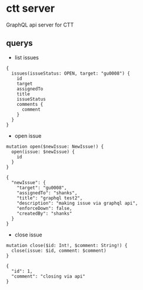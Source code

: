 # ctt server
GraphQL api server for CTT


## querys
- list issues
```
{
  issues(issueStatus: OPEN, target: "gu0008") {
    id
    target
    assignedTo
    title
    issueStatus
    comments {
      comment
    }
  }
}
```

- open issue
```
mutation open($newIssue: NewIssue!) {
  open(issue: $newIssue) {
    id
  }
}

{
  "newIssue": {
    "target": "gu0008",
    "assignedTo": "shanks",
    "title": "graphql test2",
    "description": "making issue via graphql api",
    "enforceDown": false,
    "createdBy": "shanks"
  }
}
```

- close issue
```
mutation close($id: Int!, $comment: String!) {
  close(issue: $id, comment: $comment)
}

{
  "id": 1,
  "comment": "closing via api"
}
```
